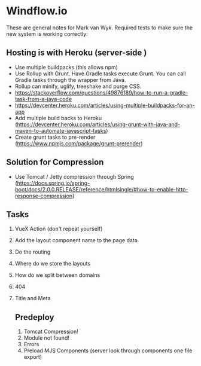 # Windflow.io
These are general notes for Mark van Wyk. Required tests to make sure the new system is working correctly:

## Hosting is with Heroku (server-side )
* Use multiple buildpacks (this allows npm)
* Use Rollup with Grunt. Have Gradle tasks execute Grunt. You can call Gradle tasks through the wrapper from Java.
* Rollup can minify, uglify, treeshake and purge CSS.
* https://stackoverflow.com/questions/49876189/how-to-run-a-gradle-task-from-a-java-code
* https://devcenter.heroku.com/articles/using-multiple-buildpacks-for-an-app
* Add multiple build backs to Heroku (https://devcenter.heroku.com/articles/using-grunt-with-java-and-maven-to-automate-javascript-tasks)
* Create grunt tasks to pre-render (https://www.npmjs.com/package/grunt-prerender)
 
## Solution for Compression
 - Use Tomcat / Jetty compression through Spring (https://docs.spring.io/spring-boot/docs/2.0.0.RELEASE/reference/htmlsingle/#how-to-enable-http-response-compression)

## Tasks
1. VueX Action  (don't repeat yourself)
2. Add the layout component name to the page data.
3. Do the routing
4. Where do we store the layouts
5. How do we split between domains
6. 404
7. Title and Meta

   ## Predeploy
   1. Tomcat Compression!
   2. Module not found!
   3. Errors
   4. Preload MJS Components (server look through components one file export)
   

